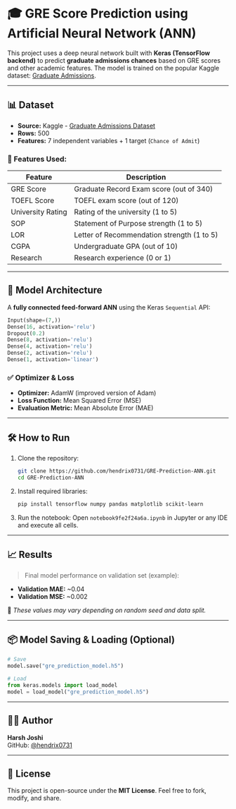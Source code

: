 # 🎓 GRE Score Prediction using Artificial Neural Network (ANN)

This project uses a deep neural network built with **Keras (TensorFlow backend)** to predict **graduate admissions chances** based on GRE scores and other academic features. The model is trained on the popular Kaggle dataset: [Graduate Admissions](https://www.kaggle.com/datasets/mohansacharya/graduate-admissions).

---

## 📊 Dataset

- **Source:** Kaggle - [Graduate Admissions Dataset](https://www.kaggle.com/datasets/mohansacharya/graduate-admissions)
- **Rows:** 500  
- **Features:** 7 independent variables + 1 target (`Chance of Admit`)
  
### 🧾 Features Used:

| Feature            | Description                                     |
|--------------------|-------------------------------------------------|
| GRE Score          | Graduate Record Exam score (out of 340)        |
| TOEFL Score        | TOEFL exam score (out of 120)                  |
| University Rating  | Rating of the university (1 to 5)              |
| SOP                | Statement of Purpose strength (1 to 5)         |
| LOR                | Letter of Recommendation strength (1 to 5)     |
| CGPA               | Undergraduate GPA (out of 10)                  |
| Research           | Research experience (0 or 1)                   |

---

## 🤖 Model Architecture

A **fully connected feed-forward ANN** using the Keras `Sequential` API:

```python
Input(shape=(7,))
Dense(16, activation='relu')
Dropout(0.2)
Dense(8, activation='relu')
Dense(4, activation='relu')
Dense(2, activation='relu')
Dense(1, activation='linear')
```

### ✅ Optimizer & Loss
- **Optimizer:** AdamW (improved version of Adam)
- **Loss Function:** Mean Squared Error (MSE)
- **Evaluation Metric:** Mean Absolute Error (MAE)

---

## 🛠 How to Run

1. Clone the repository:
   ```bash
   git clone https://github.com/hendrix0731/GRE-Prediction-ANN.git
   cd GRE-Prediction-ANN
   ```

2. Install required libraries:
   ```bash
   pip install tensorflow numpy pandas matplotlib scikit-learn
   ```

3. Run the notebook:
   Open `notebook9fe2f24a6a.ipynb` in Jupyter or any IDE and execute all cells.

---

## 📈 Results

> Final model performance on validation set (example):
- **Validation MAE:** ~0.04
- **Validation MSE:** ~0.002

📌 *These values may vary depending on random seed and data split.*

---

## 📦 Model Saving & Loading (Optional)

```python
# Save
model.save("gre_prediction_model.h5")

# Load
from keras.models import load_model
model = load_model("gre_prediction_model.h5")
```

---

## 👨‍💻 Author

**Harsh Joshi**  
GitHub: [@hendrix0731](https://github.com/hendrix0731)

---

## 📜 License

This project is open-source under the **MIT License**. Feel free to fork, modify, and share.


